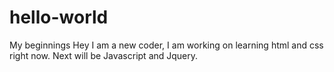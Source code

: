 # hello-world
My beginnings
Hey I am a new coder, I am working on learning html and css right now. Next will be Javascript and Jquery. 
